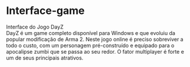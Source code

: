 # Interface-game
Interface do Jogo DayZ <br>
DayZ é um game completo disponível para Windows e que evoluiu da popular modificação de Arma 2. Neste jogo online é preciso sobreviver a todo o custo, com um personagem pré-construído e equipado para o apocalipse zumbi que se passa ao seu redor. O fator multiplayer é forte e um de seus principais atrativos.
